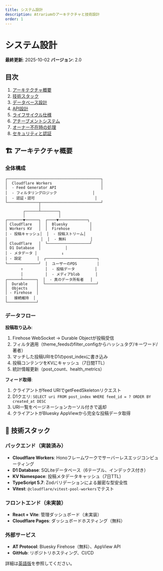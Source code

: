 ```yaml
---
title: システム設計
description: Atrariumのアーキテクチャと技術設計
order: 1
---
```


# システム設計

**最終更新**: 2025-10-02
**バージョン**: 2.0

## 目次

1. [アーキテクチャ概要](#アーキテクチャ概要)
2. [技術スタック](#技術スタック)
3. [データベース設計](#データベース設計)
4. [API設計](#api設計)
5. [ライフサイクル仕様](#ライフサイクル仕様)
6. [アチーブメントシステム](#アチーブメントシステム)
7. [オーナー不在時の処理](#オーナー不在時の処理)
8. [セキュリティと認証](#セキュリティと認証)

## 🏗️ アーキテクチャ概要

### 全体構成

```
┌──────────────────────────────────────────┐
│  Cloudflare Workers                      │
│  - Feed Generator API                    │
│  - フィルタリングロジック                │
│  - 認証・認可                           │
└──────────────┬───────────────────────────┘
               │
        ┌──────┴────────┐
        │               │
┌───────▼──────┐  ┌────▼─────────────┐
│ Cloudflare   │  │  Bluesky          │
│ Workers KV   │  │  Firehose         │
│ - 投稿キャッシュ│  │  - 投稿ストリーム│
│               │  │  - 無料           │
│ Cloudflare   │  └───────────────────┘
│ D1 Database  │           │
│ - メタデータ │           ↓
│ - 設定       │  ┌───────────────────────┐
└──────────────┘  │  ユーザーのPDS         │
       ↑          │  - 投稿データ         │
       │          │  - メディアblob       │
┌──────┴──────┐  │  - 真のデータ所有者   │
│  Durable    │  └───────────────────────┘
│  Objects    │
│ - Firehose  │
│   接続維持  │
└─────────────┘
```

### データフロー

**投稿取り込み**:
1. Firehose WebSocket → Durable Objectが投稿受信
2. フィルタ適用（theme_feedsのfilter_configからハッシュタグ/キーワード/著者）
3. マッチした投稿URIをD1のpost_indexに書き込み
4. 投稿コンテンツをKVにキャッシュ（7日間TTL）
5. 統計情報更新（post_count、health_metrics）

**フィード取得**:
1. クライアントがfeed URIでgetFeedSkeletonリクエスト
2. D1クエリ: `SELECT uri FROM post_index WHERE feed_id = ? ORDER BY created_at DESC`
3. URI一覧をページネーションカーソル付きで返却
4. クライアントがBluesky AppViewから完全な投稿データ取得

## 🔧 技術スタック

### バックエンド（実装済み）
- **Cloudflare Workers**: Honoフレームワークでサーバーレスエッジコンピューティング
- **D1 Database**: SQLiteデータベース（6テーブル、インデックス付き）
- **KV Namespace**: 投稿メタデータキャッシュ（7日TTL）
- **TypeScript 5.7**: Zodバリデーションによる厳密な型安全性
- **Vitest**: `@cloudflare/vitest-pool-workers`でテスト

### フロントエンド（未実装）
- **React + Vite**: 管理ダッシュボード（未実装）
- **Cloudflare Pages**: ダッシュボードホスティング（無料）

### 外部サービス
- **AT Protocol**: Bluesky Firehose（無料）、AppView API
- **GitHub**: リポジトリホスティング、CI/CD

詳細は[英語版](/architecture/system-design)を参照してください。
